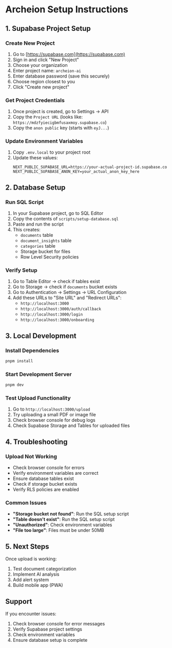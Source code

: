 # Archeion Setup Instructions

## 1. Supabase Project Setup

### Create New Project
1. Go to [https://supabase.com](https://supabase.com)
2. Sign in and click "New Project"
3. Choose your organization
4. Enter project name: `archeion-ai`
5. Enter database password (save this securely)
6. Choose region closest to you
7. Click "Create new project"

### Get Project Credentials
1. Once project is created, go to Settings → API
2. Copy the `Project URL` (looks like: `https://mdzfyiecigbmfusaxmoy.supabase.co`)
3. Copy the `anon public` key (starts with `eyJ...`)

### Update Environment Variables
1. Copy `.env.local` to your project root
2. Update these values:
   ```
   NEXT_PUBLIC_SUPABASE_URL=https://your-actual-project-id.supabase.co
   NEXT_PUBLIC_SUPABASE_ANON_KEY=your_actual_anon_key_here
   ```

## 2. Database Setup

### Run SQL Script
1. In your Supabase project, go to SQL Editor
2. Copy the contents of `scripts/setup-database.sql`
3. Paste and run the script
4. This creates:
   - `documents` table
   - `document_insights` table  
   - `categories` table
   - Storage bucket for files
   - Row Level Security policies

### Verify Setup
1. Go to Table Editor → check if tables exist
2. Go to Storage → check if `documents` bucket exists
3. Go to Authentication → Settings → URL Configuration
4. Add these URLs to "Site URL" and "Redirect URLs":
   - `http://localhost:3000`
   - `http://localhost:3000/auth/callback`
   - `http://localhost:3000/login`
   - `http://localhost:3000/onboarding`

## 3. Local Development

### Install Dependencies
```bash
pnpm install
```

### Start Development Server
```bash
pnpm dev
```

### Test Upload Functionality
1. Go to `http://localhost:3000/upload`
2. Try uploading a small PDF or image file
3. Check browser console for debug logs
4. Check Supabase Storage and Tables for uploaded files

## 4. Troubleshooting

### Upload Not Working
- Check browser console for errors
- Verify environment variables are correct
- Ensure database tables exist
- Check if storage bucket exists
- Verify RLS policies are enabled

### Common Issues
- **"Storage bucket not found"**: Run the SQL setup script
- **"Table doesn't exist"**: Run the SQL setup script  
- **"Unauthorized"**: Check environment variables
- **"File too large"**: Files must be under 50MB

## 5. Next Steps

Once upload is working:
1. Test document categorization
2. Implement AI analysis
3. Add alert system
4. Build mobile app (PWA)

## Support

If you encounter issues:
1. Check browser console for error messages
2. Verify Supabase project settings
3. Check environment variables
4. Ensure database setup is complete
